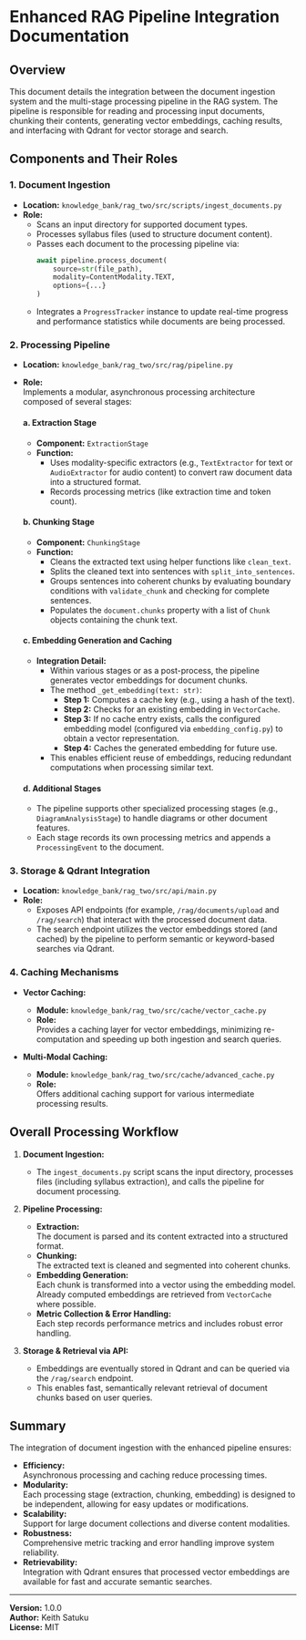 # Enhanced RAG Pipeline Integration Documentation

## Overview

This document details the integration between the document ingestion system and the multi-stage processing pipeline in the RAG system. The pipeline is responsible for reading and processing input documents, chunking their contents, generating vector embeddings, caching results, and interfacing with Qdrant for vector storage and search.

## Components and Their Roles

### 1. Document Ingestion

- **Location:** `knowledge_bank/rag_two/src/scripts/ingest_documents.py`
- **Role:**  
  - Scans an input directory for supported document types.
  - Processes syllabus files (used to structure document content).
  - Passes each document to the processing pipeline via:
    ```python
    await pipeline.process_document(
        source=str(file_path),
        modality=ContentModality.TEXT,
        options={...}
    )
    ```
  - Integrates a `ProgressTracker` instance to update real-time progress and performance statistics while documents are being processed.

### 2. Processing Pipeline

- **Location:** `knowledge_bank/rag_two/src/rag/pipeline.py`
- **Role:**  
  Implements a modular, asynchronous processing architecture composed of several stages:

  #### a. Extraction Stage

  - **Component:** `ExtractionStage`
  - **Function:**  
    - Uses modality-specific extractors (e.g., `TextExtractor` for text or `AudioExtractor` for audio content) to convert raw document data into a structured format.
    - Records processing metrics (like extraction time and token count).

  #### b. Chunking Stage

  - **Component:** `ChunkingStage`
  - **Function:**  
    - Cleans the extracted text using helper functions like `clean_text`.
    - Splits the cleaned text into sentences with `split_into_sentences`.
    - Groups sentences into coherent chunks by evaluating boundary conditions with `validate_chunk` and checking for complete sentences.
    - Populates the `document.chunks` property with a list of `Chunk` objects containing the chunk text.

  #### c. Embedding Generation and Caching

  - **Integration Detail:**  
    - Within various stages or as a post-process, the pipeline generates vector embeddings for document chunks.
    - The method `_get_embedding(text: str)`:
      - **Step 1:** Computes a cache key (e.g., using a hash of the text).
      - **Step 2:** Checks for an existing embedding in `VectorCache`.
      - **Step 3:** If no cache entry exists, calls the configured embedding model (configured via `embedding_config.py`) to obtain a vector representation.
      - **Step 4:** Caches the generated embedding for future use.
    - This enables efficient reuse of embeddings, reducing redundant computations when processing similar text.

  #### d. Additional Stages

  - The pipeline supports other specialized processing stages (e.g., `DiagramAnalysisStage`) to handle diagrams or other document features.
  - Each stage records its own processing metrics and appends a `ProcessingEvent` to the document.

### 3. Storage & Qdrant Integration

- **Location:** `knowledge_bank/rag_two/src/api/main.py`
- **Role:**  
  - Exposes API endpoints (for example, `/rag/documents/upload` and `/rag/search`) that interact with the processed document data.
  - The search endpoint utilizes the vector embeddings stored (and cached) by the pipeline to perform semantic or keyword-based searches via Qdrant.

### 4. Caching Mechanisms

- **Vector Caching:**  
  - **Module:** `knowledge_bank/rag_two/src/cache/vector_cache.py`
  - **Role:**  
    Provides a caching layer for vector embeddings, minimizing re-computation and speeding up both ingestion and search queries.
  
- **Multi-Modal Caching:**  
  - **Module:** `knowledge_bank/rag_two/src/cache/advanced_cache.py`
  - **Role:**  
    Offers additional caching support for various intermediate processing results.

## Overall Processing Workflow

1. **Document Ingestion:**
   - The `ingest_documents.py` script scans the input directory, processes files (including syllabus extraction), and calls the pipeline for document processing.

2. **Pipeline Processing:**
   - **Extraction:**  
     The document is parsed and its content extracted into a structured format.
   - **Chunking:**  
     The extracted text is cleaned and segmented into coherent chunks.
   - **Embedding Generation:**  
     Each chunk is transformed into a vector using the embedding model. Already computed embeddings are retrieved from `VectorCache` where possible.
   - **Metric Collection & Error Handling:**  
     Each step records performance metrics and includes robust error handling.
  
3. **Storage & Retrieval via API:**
   - Embeddings are eventually stored in Qdrant and can be queried via the `/rag/search` endpoint.
   - This enables fast, semantically relevant retrieval of document chunks based on user queries.

## Summary

The integration of document ingestion with the enhanced pipeline ensures:
- **Efficiency:**  
  Asynchronous processing and caching reduce processing times.
- **Modularity:**  
  Each processing stage (extraction, chunking, embedding) is designed to be independent, allowing for easy updates or modifications.
- **Scalability:**  
  Support for large document collections and diverse content modalities.
- **Robustness:**  
  Comprehensive metric tracking and error handling improve system reliability.
- **Retrievability:**  
  Integration with Qdrant ensures that processed vector embeddings are available for fast and accurate semantic searches.

---

**Version:** 1.0.0  
**Author:** Keith Satuku  
**License:** MIT 